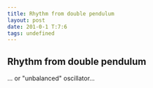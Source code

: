 ```yaml
---
title: Rhythm from double pendulum
layout: post
date: 201-0-1 T:7:6
tags: undefined
---
```

## Rhythm from double pendulum

... or "unbalanced" oscillator...
